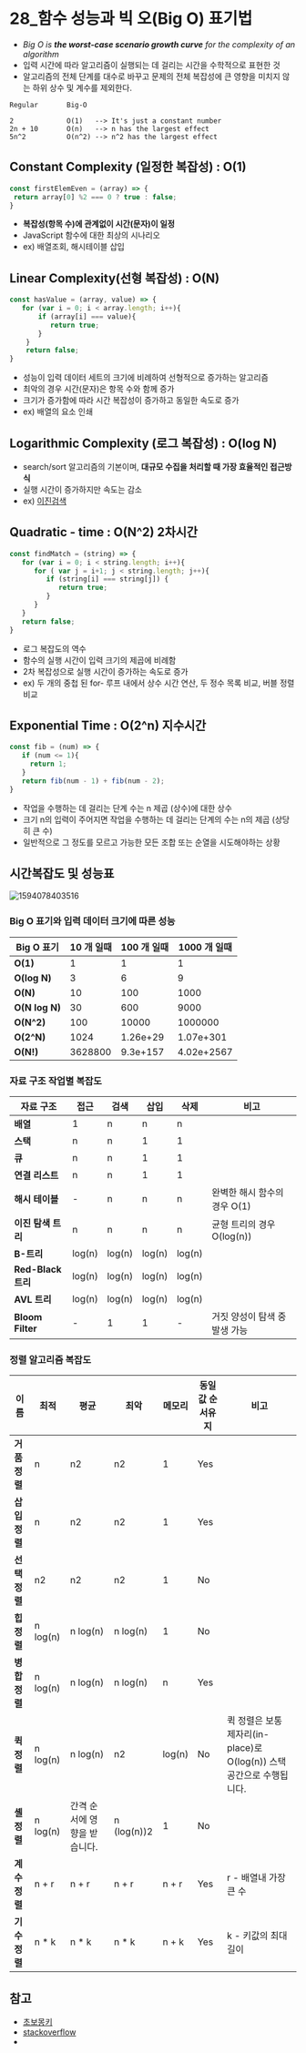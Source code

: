 # 28_함수 성능과 빅 오(Big O) 표기법

- *Big O is **the worst-case scenario growth curve** for the complexity of an algorithm*
- 입력 시간에 따라 알고리즘이 실행되는 데 걸리는 시간을 수학적으로 표현한 것
- 알고리즘의 전체 단계를 대수로 바꾸고 문제의 전체 복잡성에 큰 영향을 미치지 않는 하위 상수 및 계수를 제외한다.

```
Regular       Big-O

2             O(1)   --> It's just a constant number
2n + 10       O(n)   --> n has the largest effect
5n^2          O(n^2) --> n^2 has the largest effect
```

## Constant Complexity (일정한 복잡성) : O(1)

```js
const firstElemEven = (array) => {
 return array[0] %2 === 0 ? true : false;
}
```

- **복잡성(항목 수)에 관계없이 시간(문자)이 일정**
- JavaScript 함수에 대한 최상의 시나리오
- ex) 배열조회, 해시테이블 삽입 

## Linear Complexity(선형 복잡성) : O(N)

```js
const hasValue = (array, value) => {
   for (var i = 0; i < array.length; i++){
       if (array[i] === value){
          return true;
       } 
    }
    return false;
}
```

- 성능이 입력 데이터 세트의 크기에 비례하여 선형적으로 증가하는 알고리즘
- 최악의 경우 시간(문자)은 항목 수와 함께 증가
- 크기가 증가함에 따라 시간 복잡성이 증가하고 동일한 속도로 증가
- ex) 배열의 요소 인쇄

## Logarithmic Complexity (로그 복잡성) : O(log N)

- search/sort 알고리즘의 기본이며, **대규모 수집을 처리할 때 가장 효율적인 접근방식**
- 실행 시간이 증가하지만 속도는 감소
- ex) [이진검색](https://en.wikipedia.org/wiki/Binary_search_tree)

## Quadratic - time : O(N^2)  2차시간

```js
const findMatch = (string) => {
   for (var i = 0; i < string.length; i++){
      for ( var j = i+1; j < string.length; j++){
         if (string[i] === string[j]) {
            return true;
         }
      }
   }
   return false;
}
```

- 로그 복잡도의 역수
- 함수의 실행 시간이 입력 크기의 제곱에 비례함
- 2차 복잡성으로 실행 시간이 증가하는 속도로 증가
- ex) 두 개의 중첩 된 for- 루프 내에서 상수 시간 연산, 두 정수 목록 비교, 버블 정렬 비교

## Exponential Time : **O(2^n)**  지수시간

```js
const fib = (num) => {
   if (num <= 1){
     return 1;
   }
   return fib(num - 1) + fib(num - 2);
}
```

- 작업을 수행하는 데 걸리는 단계 수는 n 제곱 (상수)에 대한 상수
- 크기 n의 입력이 주어지면 작업을 수행하는 데 걸리는 단계의 수는 n의 제곱 (상당히 큰 수)
- 일반적으로 그 정도를 모르고 가능한 모든 조합 또는 순열을 시도해야하는 상황

## 시간복잡도 및 성능표 

![1594078403516](https://github.com/Oizys18/TIL/blob/master/images/02_Language/big-o-graph.png?raw=true)

###  Big O 표기와 입력 데이터 크기에 따른 성능

| Big O 표기     | 10 개 일때 | 100 개 일때 | 1000 개 일때 |
| -------------- | ---------- | ----------- | ------------ |
| **O(1)**       | 1          | 1           | 1            |
| **O(log N)**   | 3          | 6           | 9            |
| **O(N)**       | 10         | 100         | 1000         |
| **O(N log N)** | 30         | 600         | 9000         |
| **O(N^2)**     | 100        | 10000       | 1000000      |
| **O(2^N)**     | 1024       | 1.26e+29    | 1.07e+301    |
| **O(N!)**      | 3628800    | 9.3e+157    | 4.02e+2567   |

### 자료 구조 작업별 복잡도

| 자료 구조          | 접근   | 검색   | 삽입   | 삭제   | 비고                          |
| ------------------ | ------ | ------ | ------ | ------ | ----------------------------- |
| **배열**           | 1      | n      | n      | n      |                               |
| **스택**           | n      | n      | 1      | 1      |                               |
| **큐**             | n      | n      | 1      | 1      |                               |
| **연결 리스트**    | n      | n      | 1      | 1      |                               |
| **해시 테이블**    | -      | n      | n      | n      | 완벽한 해시 함수의 경우 O(1)  |
| **이진 탐색 트리** | n      | n      | n      | n      | 균형 트리의 경우 O(log(n))    |
| **B-트리**         | log(n) | log(n) | log(n) | log(n) |                               |
| **Red-Black 트리** | log(n) | log(n) | log(n) | log(n) |                               |
| **AVL 트리**       | log(n) | log(n) | log(n) | log(n) |                               |
| **Bloom Filter**   | -      | 1      | 1      | -      | 거짓 양성이 탐색 중 발생 가능 |

### 정렬 알고리즘 복잡도

| 이름          | 최적     | 평균                         | 최악        | 메모리 | 동일값 순서유지 | 비고                                                         |
| ------------- | -------- | ---------------------------- | ----------- | ------ | --------------- | ------------------------------------------------------------ |
| **거품 정렬** | n        | n2                           | n2          | 1      | Yes             |                                                              |
| **삽입 정렬** | n        | n2                           | n2          | 1      | Yes             |                                                              |
| **선택 정렬** | n2       | n2                           | n2          | 1      | No              |                                                              |
| **힙 정렬**   | n log(n) | n log(n)                     | n log(n)    | 1      | No              |                                                              |
| **병합 정렬** | n log(n) | n log(n)                     | n log(n)    | n      | Yes             |                                                              |
| **퀵 정렬**   | n log(n) | n log(n)                     | n2          | log(n) | No              | 퀵 정렬은 보통 제자리(in-place)로 O(log(n)) 스택공간으로 수행됩니다. |
| **셸 정렬**   | n log(n) | 간격 순서에 영향을 받습니다. | n (log(n))2 | 1      | No              |                                                              |
| **계수 정렬** | n + r    | n + r                        | n + r       | n + r  | Yes             | r - 배열내 가장 큰 수                                        |
| **기수 정렬** | n * k    | n * k                        | n * k       | n + k  | Yes             | k - 키값의 최대 길이                                         |



## 참고

- [초보몽키](https://wayhome25.github.io/cs/2017/04/20/cs-26-bigO/)
- [stackoverflow](https://stackoverflow.com/questions/11514308/big-o-of-javascript-arrays)
- 